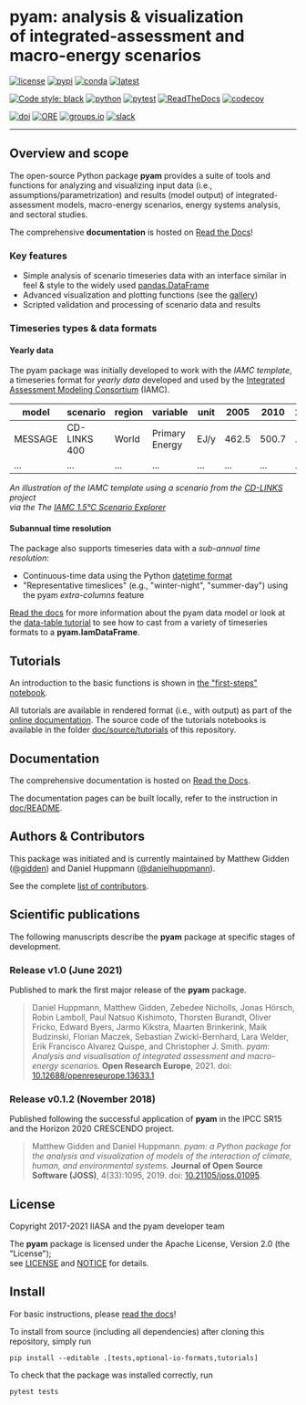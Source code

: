pyam: analysis & visualization <br /> of integrated-assessment and macro-energy scenarios
=========================================================================================

[![license](https://img.shields.io/badge/License-Apache%202.0-black)](https://github.com/IAMconsortium/pyam/blob/main/LICENSE)
[![pypi](https://img.shields.io/pypi/v/pyam-iamc.svg)](https://pypi.python.org/pypi/pyam-iamc/)
[![conda](https://anaconda.org/conda-forge/pyam/badges/version.svg)](https://anaconda.org/conda-forge/pyam)
[![latest](https://anaconda.org/conda-forge/pyam/badges/latest_release_date.svg)](https://anaconda.org/conda-forge/pyam)

<!-- replace python version by dynamic reference to pypi once Python versions are configured there -->
[![Code style: black](https://img.shields.io/badge/code%20style-black-000000.svg)](https://github.com/psf/black)
[![python](https://img.shields.io/badge/python-3.7_|_3.8_|_3.9-blue?logo=python&logoColor=white)](https://github.com/IAMconsortium/pyam)
[![pytest](https://github.com/IAMconsortium/pyam/actions/workflows/pytest.yml/badge.svg)](https://github.com/IAMconsortium/pyam/actions/workflows/pytest.yml)
[![ReadTheDocs](https://readthedocs.org/projects/pyam-iamc/badge/?version=latest)](https://pyam-iamc.readthedocs.io/en/latest/?badge=latest)
[![codecov](https://codecov.io/gh/IAMconsortium/pyam/branch/main/graph/badge.svg)](https://codecov.io/gh/IAMconsortium/pyam)

[![doi](https://zenodo.org/badge/113359260.svg)](https://zenodo.org/badge/latestdoi/113359260)
[![ORE](https://img.shields.io/badge/ORE-10.12688/openreseurope.13633.1-blue)](https://doi.org/10.12688/openreseurope.13633.1)
[![groups.io](https://img.shields.io/badge/groups.io-pyam-blue)](https://pyam.groups.io/g/forum)
[![slack](https://img.shields.io/badge/slack-@pyam-orange.svg?logo=slack)](https://pyam-iamc.slack.com)

****

Overview and scope
------------------

The open-source Python package **pyam** provides a suite of tools and functions
for analyzing and visualizing input data (i.e., assumptions/parametrization) 
and results (model output) of integrated-assessment models,
macro-energy scenarios, energy systems analysis, and sectoral studies.

The comprehensive **documentation** is hosted on [Read the Docs](https://pyam-iamc.readthedocs.io)!

### Key features

 - Simple analysis of scenario timeseries data with an interface similar in feel & style
   to the widely used [pandas.DataFrame](https://pandas.pydata.org/pandas-docs/stable/generated/pandas.DataFrame.html)
 - Advanced visualization and plotting functions
   (see the [gallery](https://pyam-iamc.readthedocs.io/en/stable/gallery/index.html))
 - Scripted validation and processing of scenario data and results

### Timeseries types & data formats

#### Yearly data

The pyam package was initially developed to work with the *IAMC template*,
a timeseries format for *yearly data* developed and used by the
[Integrated Assessment Modeling Consortium](https://www.iamconsortium.org) (IAMC).

| **model** | **scenario** | **region** | **variable**   | **unit** | **2005** | **2010** | **2015** |
|-----------|--------------|------------|----------------|----------|----------|----------|----------|
| MESSAGE   | CD-LINKS 400 | World      | Primary Energy | EJ/y     |    462.5 |    500.7 |      ... |
| ...       | ...          | ...        | ...            | ...      |      ... |      ... |      ... |

*An illustration of the IAMC template using a scenario
from the [CD-LINKS](https://www.cd-links.org) project*  
*via the The [IAMC 1.5°C Scenario Explorer](https://data.ece.iiasa.ac.at/iamc-1.5c-explorer)*

#### Subannual time resolution

The package also supports timeseries data with a *sub-annual time resolution*:
 - Continuous-time data using the Python [datetime format](https://docs.python.org/3/library/datetime.html)
 - "Representative timeslices" (e.g., "winter-night", "summer-day")
   using the pyam *extra-columns* feature 
   
[Read the docs](https://pyam-iamc.readthedocs.io/en/stable/data.html)
for more information about the pyam data model
or look at the [data-table tutorial](pyam-iamc.readthedocs.io/en/stable/tutorials/data_table_formats.ipynb)
to see how to cast from a variety of timeseries formats to a **pyam.IamDataFrame**.

Tutorials
---------

An introduction to the basic functions is shown
in [the "first-steps" notebook](doc/source/tutorials/pyam_first_steps.ipynb).

All tutorials are available in rendered format (i.e., with output) as part of
the [online documentation](https://pyam-iamc.readthedocs.io/en/stable/tutorials.html).
The source code of the tutorials notebooks is available
in the folder [doc/source/tutorials](doc/source/tutorials) of this repository.

Documentation
-------------

The comprehensive documentation is hosted on [Read the Docs](https://pyam-iamc.readthedocs.io).

The documentation pages can be built locally,
refer to the instruction in [doc/README](doc/README.md).

Authors & Contributors
----------------------

This package was initiated and is currently maintained
by Matthew Gidden ([@gidden](https://github.com/gidden))
and Daniel Huppmann ([@danielhuppmann](https://github.com/danielhuppmann/)).

See the complete [list of contributors](AUTHORS.rst).

Scientific publications
-----------------------

The following manuscripts describe the **pyam** package
at specific stages of development.

### Release v1.0 (June 2021)

Published to mark the first major release of the **pyam** package.

> Daniel Huppmann, Matthew Gidden, Zebedee Nicholls, Jonas Hörsch, Robin Lamboll,
Paul Natsuo Kishimoto, Thorsten Burandt, Oliver Fricko, Edward Byers, Jarmo Kikstra,
Maarten Brinkerink, Maik Budzinski, Florian Maczek, Sebastian Zwickl-Bernhard,
Lara Welder, Erik Francisco Alvarez Quispe, and Christopher J. Smith.
*pyam: Analysis and visualisation of integrated assessment and macro-energy scenarios.*
**Open Research Europe**, 2021.
doi: [10.12688/openreseurope.13633.1](https://doi.org/10.12688/openreseurope.13633.1)

### Release v0.1.2 (November 2018)

Published following the successful application of **pyam**
in the IPCC SR15 and the Horizon 2020 CRESCENDO project.

> Matthew Gidden and Daniel Huppmann.
*pyam: a Python package for the analysis and visualization of models of the interaction
of climate, human, and environmental systems.*
**Journal of Open Source Software (JOSS)**, 4(33):1095, 2019.
doi: [10.21105/joss.01095](https://doi.org/10.21105/joss.01095).

License
-------

Copyright 2017-2021 IIASA and the pyam developer team

The **pyam** package is licensed
under the Apache License, Version 2.0 (the "License");  
see [LICENSE](LICENSE) and [NOTICE](NOTICE.md) for details.

Install
-------

For basic instructions,
please [read the docs](https://pyam-iamc.readthedocs.io/en/stable/install.html)!

To install from source (including all dependencies)
after cloning this repository, simply run

```
pip install --editable .[tests,optional-io-formats,tutorials]
```

To check that the package was installed correctly, run

```
pytest tests
```
